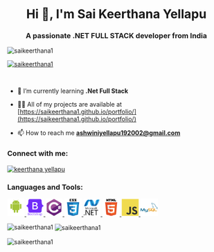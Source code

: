 <h1 align="center">Hi 👋, I'm Sai Keerthana Yellapu</h1>
<h3 align="center">A passionate .NET FULL STACK developer from India</h3>

<p align="left"> <img src="https://komarev.com/ghpvc/?username=saikeerthana1&label=Profile%20views&color=0e75b6&style=flat" alt="saikeerthana1" /> </p>

<p align="left"> <a href="https://github.com/ryo-ma/github-profile-trophy"><img src="https://github-profile-trophy.vercel.app/?username=saikeerthana1" alt="saikeerthana1" /></a> </p>

<p align="left"> <a href="https://twitter.com/" target="blank"><img src="https://img.shields.io/twitter/follow/?logo=twitter&style=for-the-badge" alt="" /></a> </p>

- 🌱 I’m currently learning **.Net Full Stack**

- 👨‍💻 All of my projects are available at [https://saikeerthana1.github.io/portfolio/](https://saikeerthana1.github.io/portfolio/)

- 📫 How to reach me **ashwiniyellapu192002@gmail.com**

<h3 align="left">Connect with me:</h3>
<p align="left">
<a href="https://linkedin.com/in/keerthana yellapu" target="blank"><img align="center" src="https://raw.githubusercontent.com/rahuldkjain/github-profile-readme-generator/master/src/images/icons/Social/linked-in-alt.svg" alt="keerthana yellapu" height="30" width="40" /></a>
</p>

<h3 align="left">Languages and Tools:</h3>
<p align="left"> <a href="https://developer.android.com" target="_blank" rel="noreferrer"> <img src="https://raw.githubusercontent.com/devicons/devicon/master/icons/android/android-original-wordmark.svg" alt="android" width="40" height="40"/> </a> <a href="https://getbootstrap.com" target="_blank" rel="noreferrer"> <img src="https://raw.githubusercontent.com/devicons/devicon/master/icons/bootstrap/bootstrap-plain-wordmark.svg" alt="bootstrap" width="40" height="40"/> </a> <a href="https://www.w3schools.com/cs/" target="_blank" rel="noreferrer"> <img src="https://raw.githubusercontent.com/devicons/devicon/master/icons/csharp/csharp-original.svg" alt="csharp" width="40" height="40"/> </a> <a href="https://www.w3schools.com/css/" target="_blank" rel="noreferrer"> <img src="https://raw.githubusercontent.com/devicons/devicon/master/icons/css3/css3-original-wordmark.svg" alt="css3" width="40" height="40"/> </a> <a href="https://dotnet.microsoft.com/" target="_blank" rel="noreferrer"> <img src="https://raw.githubusercontent.com/devicons/devicon/master/icons/dot-net/dot-net-original-wordmark.svg" alt="dotnet" width="40" height="40"/> </a> <a href="https://www.w3.org/html/" target="_blank" rel="noreferrer"> <img src="https://raw.githubusercontent.com/devicons/devicon/master/icons/html5/html5-original-wordmark.svg" alt="html5" width="40" height="40"/> </a> <a href="https://developer.mozilla.org/en-US/docs/Web/JavaScript" target="_blank" rel="noreferrer"> <img src="https://raw.githubusercontent.com/devicons/devicon/master/icons/javascript/javascript-original.svg" alt="javascript" width="40" height="40"/> </a> <a href="https://www.mysql.com/" target="_blank" rel="noreferrer"> <img src="https://raw.githubusercontent.com/devicons/devicon/master/icons/mysql/mysql-original-wordmark.svg" alt="mysql" width="40" height="40"/> </a> </p>

<p><img align="left" src="https://github-readme-stats.vercel.app/api/top-langs?username=saikeerthana1&show_icons=true&locale=en&layout=compact" alt="saikeerthana1" /></p>

<p>&nbsp;<img align="center" src="https://github-readme-stats.vercel.app/api?username=saikeerthana1&show_icons=true&locale=en" alt="saikeerthana1" /></p>

<p><img align="center" src="https://github-readme-streak-stats.herokuapp.com/?user=saikeerthana1&" alt="saikeerthana1" /></p>
